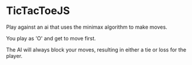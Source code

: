 ﻿# TicTacToeJS
Play against an ai that uses the minimax algorithm to make moves. 

You play as 'O' and get to move first. 

The AI will always block your moves, resulting in either a tie or loss for the player. 
